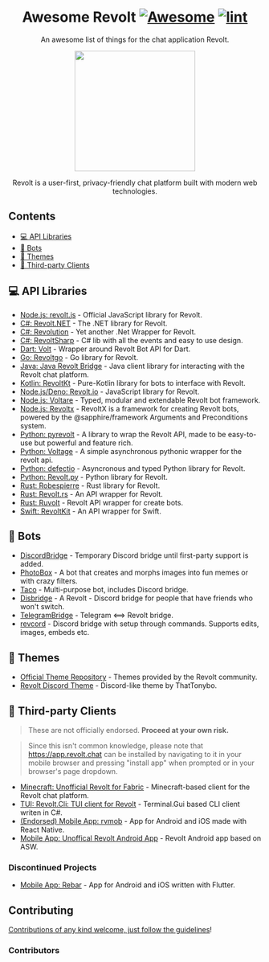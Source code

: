 <div align="center">

<!-- title -->

<!--lint ignore no-dead-urls-->
# Awesome Revolt [![Awesome](https://awesome.re/badge.svg)](https://awesome.re) [![lint](https://github.com/insertish/awesome-revolt/actions/workflows/lint.yaml/badge.svg?branch=master)](https://github.com/insertish/awesome-revolt/actions/workflows/lint.yaml)

<!-- subtitle -->

An awesome list of things for the chat application Revolt.

<!-- image -->

<a href="https://revolt.chat" target="_blank" rel="noopener noreferrer">
  <img src="https://nightly.revolt.chat/assets/logo_round.png" height="240" />
</a>

<!-- description -->

Revolt is a user-first, privacy-friendly chat platform built with modern web technologies.

</div>

<!-- TOC -->

## Contents

- [💻 API Libraries](#-api-libraries)
- [🤖 Bots](#-bots)
- [🎨 Themes](#-themes)
- [🔧 Third-party Clients](#-third-party-clients)

<!-- CONTENT -->

## 💻 API Libraries

- [Node.js: revolt.js](https://www.npmjs.com/package/revolt.js) - Official JavaScript library for Revolt.
- [C#: Revolt.NET](https://www.nuget.org/packages/Revolt.Net/) - The .NET library for Revolt.
- [C#: Revolution](https://github.com/li223/Revolution) - Yet another .Net Wrapper for Revolt.
- [C#: RevoltSharp](https://github.com/xXBuilderBXx/RevoltSharp) - C# lib with all the events and easy to use design.
- [Dart: Volt](https://github.com/volt-framework/volt) - Wrapper around Revolt Bot API for Dart.
- [Go: Revoltgo](https://github.com/5elenay/revoltgo) - Go library for Revolt.
- [Java: Java Revolt Bridge](https://github.com/jrvlt/jrv) - Java client library for interacting with the Revolt chat platform.
- [Kotlin: RevoltKt](https://github.com/XuaTheGrate/RevoltKt) - Pure-Kotlin library for bots to interface with Revolt.
- [Node.js/Deno: Revolt.io](https://github.com/revolt-io/revolt.io) - JavaScript library for Revolt.
- [Node.js: Voltare](https://github.com/Dexare/Voltare) - Typed, modular and extendable Revolt bot framework.
- [Node.js: Revoltx](https://github.com/kaname-png/revoltx) - RevoltX is a framework for creating Revolt bots, powered by the @sapphire/framework Arguments and Preconditions system.
- [Python: pyrevolt](https://github.com/GenericNerd/pyrevolt) - A library to wrap the Revolt API, made to be easy-to-use but powerful and feature rich.
- [Python: Voltage](https://github.com/EnokiUN/voltage) - A simple asynchronous pythonic wrapper for the revolt api.
- [Python: defectio](https://github.com/Darkflame72/defectio) - Asyncronous and typed Python library for Revolt.
- [Python: Revolt.py](https://github.com/Zomatree/revolt.py) - Python library for Revolt.
- [Rust: Robespierre](https://github.com/dblanovschi/robespierre) - Rust library for Revolt.
- [Rust: Revolt.rs](https://github.com/AkiaCode/revolt.rs) - An API wrapper for Revolt.
- [Rust: Ruvolt](https://github.com/Arthur-Damasceno/ruvolt) - Revolt API wrapper for create bots.
- [Swift: RevoltKit](https://github.com/3PIV/RevoltKit) - An API wrapper for Swift.

## 🤖 Bots

- [DiscordBridge](https://github.com/Jan0660/Taco/tree/senpai/DiscordBridge) - Temporary Discord bridge until first-party support is added.
- [PhotoBox](https://github.com/PhotoBoxPW/PhotoBoxRevolt) - A bot that creates and morphs images into fun memes or with crazy filters.
- [Taco](https://github.com/Jan0660/Taco) - Multi-purpose bot, includes Discord bridge.
- [Disbridge](https://github.com/itzTheMeow/Disbridge) - A Revolt - Discord bridge for people that have friends who won't switch.
- [TelegramBridge](https://github.com/o8z/TelegramBridge) - Telegram <==> Revolt bridge.
- [revcord](https://github.com/mayudev/revcord) - Discord bridge with setup through commands. Supports edits, images, embeds etc. 

## 🎨 Themes

- [Official Theme Repository](https://gitlab.insrt.uk/revolt/community/themes) - Themes provided by the Revolt community.
- [Revolt Discord Theme](https://github.com/ThatTonybo/Revolt-Discord-Theme) - Discord-like theme by ThatTonybo.

## 🔧 Third-party Clients

> These are not officially endorsed. **Proceed at your own risk.**

> Since this isn't common knowledge, please note that <https://app.revolt.chat> can be installed by navigating to it in your mobile browser and pressing "install app" when prompted or in your browser's page dropdown.

- [Minecraft: Unofficial Revolt for Fabric](https://rvf.infi.sh/) - Minecraft-based client for the Revolt chat platform.
- [TUI: Revolt.Cli: TUI client for Revolt](https://github.com/Jan0660/Revolt.Cli) - Terminal.Gui based CLI client writen in C#.
- [(Endorsed) Mobile App: rvmob](https://github.com/revoltchat/rvmob) - App for Android and iOS made with React Native.
- [Mobile App: Unoffical Revolt Android App](https://github.com/ashpotter/revolt-mobile) - Revolt Android app based on ASW.

### Discontinued Projects

- [Mobile App: Rebar](https://github.com/jan-software-foundation/rebar) - App for Android and iOS written with Flutter.

<!-- END CONTENT -->

## Contributing

[Contributions of any kind welcome, just follow the guidelines](contributing.md)!

### Contributors

<!-- [Thanks goes to these contributors](https://github.com/insertish/awesome-revolt/graphs/contributors)! -->
